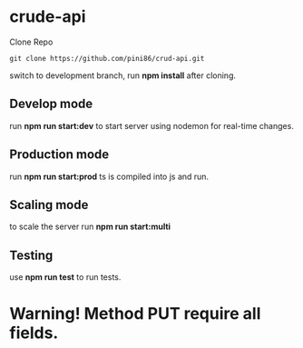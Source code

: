# crude-api
Clone Repo 
```
git clone https://github.com/pini86/crud-api.git
```
switch to development branch,
run **npm install** after cloning.

## **Develop mode**
run **npm run start:dev**
to start server using nodemon for real-time changes.

## **Production mode**
run **npm run start:prod**
ts is compiled into js and run.

## **Scaling mode**
to scale the server run **npm run start:multi**

## **Testing**
use **npm run test** to run tests.

# Warning! Method PUT require all fields.